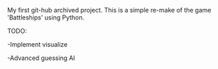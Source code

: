 My first git-hub archived project. This is a simple re-make of the game 'Battleships' using Python.

TODO:

-Implement visualize

-Advanced guessing AI
